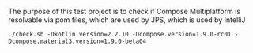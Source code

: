 The purpose of this test project is to check if Compose Multiplatform is resolvable via pom files, which are used by JPS, which is used by IntelliJ

```
./check.sh -Dkotlin.version=2.2.10 -Dcompose.version=1.9.0-rc01 -Dcompose.material3.version=1.9.0-beta04
```
